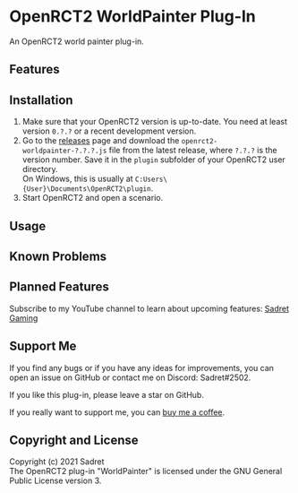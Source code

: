 # OpenRCT2 WorldPainter Plug-In

An OpenRCT2 world painter plug-in.

## Features

## Installation

1. Make sure that your OpenRCT2 version is up-to-date. You need at least version `0.?.?` or a recent development version.
2. Go to the [releases](https://github.com/Sadret/openrct2-worldpainter/releases) page and download the `openrct2-worldpainter-?.?.?.js` file from the latest release, where `?.?.?` is the version number. Save it in the `plugin` subfolder of your OpenRCT2 user directory.\
On Windows, this is usually at `C:Users\{User}\Documents\OpenRCT2\plugin`.
3. Start OpenRCT2 and open a scenario.

## Usage

## Known Problems

## Planned Features

Subscribe to my YouTube channel to learn about upcoming features:
[Sadret Gaming](https://www.youtube.com/channel/UCLF2DGVDbo_Od5K4MeGNTRQ/)

## Support Me

If you find any bugs or if you have any ideas for improvements, you can open an issue on GitHub or contact me on Discord: Sadret#2502.

If you like this plug-in, please leave a star on GitHub.

If you really want to support me, you can [buy me a coffee](https://www.BuyMeACoffee.com/SadretGaming).

## Copyright and License

Copyright (c) 2021 Sadret\
The OpenRCT2 plug-in "WorldPainter" is licensed under the GNU General Public License version 3.
